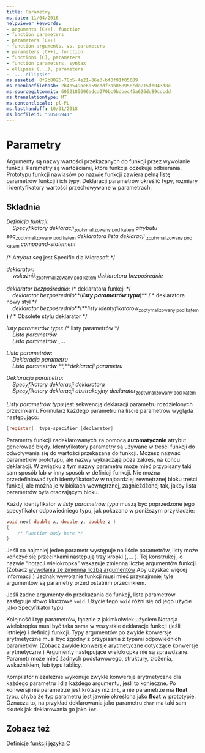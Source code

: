 ```yaml
---
title: Parametry
ms.date: 11/04/2016
helpviewer_keywords:
- arguments [C++], function
- function parameters
- parameters [C++]
- function arguments, vs. parameters
- parameters [C++], function
- functions [C], parameters
- function parameters, syntax
- ellipses (...), parameters
- '... ellipsis'
ms.assetid: 8f2b8026-78b5-4e21-86a3-bf0f91f05689
ms.openlocfilehash: 2b4b549ae6059cddf3ab868950cda215fb043d8e
ms.sourcegitcommit: 6052185696adca270bc9bdbec45a626dd89cdcdd
ms.translationtype: MT
ms.contentlocale: pl-PL
ms.lasthandoff: 10/31/2018
ms.locfileid: "50506941"
---
```

# <a name="parameters"></a>Parametry

Argumenty są nazwy wartości przekazanych do funkcji przez wywołanie funkcji. Parametry są wartościami, które funkcja oczekuje odbierania. Prototypu funkcji nawiasów po nazwie funkcji zawiera pełną listę parametrów funkcji i ich typy. Deklaracji parametrów określić typy, rozmiary i identyfikatory wartości przechowywane w parametrach.

## <a name="syntax"></a>Składnia

*Definicja funkcji*:<br/>
&nbsp;&nbsp;&nbsp;&nbsp;*Specyfikatory deklaracji*<sub>zoptymalizowany pod kątem</sub> *atrybutu seq*<sub>zoptymalizowany pod kątem</sub> *deklaratora* *lista deklaracji*  <sub>zoptymalizowany pod kątem</sub> *compound-statement*

/\* *Atrybut seq* jest Specific dla Microsoft \*/

*deklarator*:<br/>
&nbsp;&nbsp;&nbsp;&nbsp;*wskaźnik*<sub>zoptymalizowany pod kątem</sub> *deklaratora bezpośrednie*

*deklarator bezpośrednio*: /\* deklaratora funkcji \*/<br/>
&nbsp;&nbsp;&nbsp;&nbsp;*deklarator bezpośrednio***(***listy parametrów typu***)**  / \* deklaratora nowy styl \*/<br/>
&nbsp;&nbsp;&nbsp;&nbsp;*deklarator bezpośrednio***(***listy identyfikatorów*<sub>zoptymalizowany pod kątem</sub> **)**  / \* Obsolete stylu deklarator \*/

*listy parametrów typu*: /\* listy parametrów \*/<br/>
&nbsp;&nbsp;&nbsp;&nbsp;*Lista parametrów* <br/>
&nbsp;&nbsp;&nbsp;&nbsp;*Lista parametrów* **,...**

*Lista parametrów*:<br/>
&nbsp;&nbsp;&nbsp;&nbsp;*Deklaracja parametru*<br/>
&nbsp;&nbsp;&nbsp;&nbsp;*Lista parametrów* **,***deklaracji parametru*

*Deklaracja parametru*:<br/>
&nbsp;&nbsp;&nbsp;&nbsp;*Specyfikatory deklaracji* *deklaratora*<br/>
&nbsp;&nbsp;&nbsp;&nbsp;*Specyfikatory deklaracji* *abstrakcyjny declarator*<sub>zoptymalizowany pod kątem</sub>

*Listy parametrów typu* jest sekwencją deklaracji parametru rozdzielonych przecinkami. Formularz każdego parametru na liście parametrów wygląda następująco:

```C
[register]  type-specifier [declarator]
```

Parametry funkcji zadeklarowanych za pomocą **automatycznie** atrybut generować błędy. Identyfikatory parametry są używane w treści funkcji do odwoływania się do wartości przekazana do funkcji. Możesz nazwać parametrów prototypu, ale nazwy wykraczają poza zakres, na końcu deklaracji. W związku z tym nazwy parametru może mieć przypisany taki sam sposób lub w inny sposób w definicji funkcji. Nie można przedefiniować tych identyfikatorów w najbardziej zewnętrznej bloku treści funkcji, ale można je w blokach wewnętrznej, zagnieżdżonej tak, jakby lista parametrów była otaczającym bloku.

Każdy identyfikator w *listy parametrów typu* muszą być poprzedzone jego specyfikator odpowiedniego typu, jak pokazano w poniższym przykładzie:

```C
void new( double x, double y, double z )
{
    /* Function body here */
}
```

Jeśli co najmniej jeden parametr występuje na liście parametrów, listy może kończyć się przecinkami następują trzy kropki (**,...** ). Tej konstrukcji, o nazwie "notacji wielokropka" wskazuje zmienną liczbę argumentów funkcji. (Zobacz [wywołania ze zmienną liczbą argumentów](../c-language/calls-with-a-variable-number-of-arguments.md) Aby uzyskać więcej informacji.) Jednak wywołanie funkcji musi mieć przynajmniej tyle argumentów są parametry przed ostatnim przecinkiem.

Jeśli żadne argumenty do przekazania do funkcji, lista parametrów zastępuje słowo kluczowe `void`. Użycie tego `void` różni się od jego użycie jako Specyfikator typu.

Kolejność i typ parametrów, łącznie z jakimkolwiek użyciem Notacja wielokropka musi być taka sama w wszystkie deklaracje funkcji (jeśli istnieje) i definicji funkcji. Typy argumentów po zwykle konwersje arytmetyczne musi być zgodny z przypisania z typami odpowiednich parametrów. (Zobacz [zwykle konwersje arytmetyczne](../c-language/usual-arithmetic-conversions.md) dotyczące konwersje arytmetyczne.) Argumenty następujące wielokropka nie są sprawdzane. Parametr może mieć żadnych podstawowego, struktury, złożenia, wskaźnikiem, lub typu tablicy.

Kompilator niezależnie wykonuje zwykle konwersje arytmetyczne dla każdego parametru i dla każdego argumentu, jeśli to konieczne. Po konwersji nie parametrze jest krótszy niż `int`, a nie parametrze ma **float** typu, chyba że typ parametru jest jawnie określona jako **float** w prototypie. Oznacza to, na przykład deklarowania jako parametru `char` ma taki sam skutek jak deklarowania go jako `int`.

## <a name="see-also"></a>Zobacz też

[Definicje funkcji języka C](../c-language/c-function-definitions.md)
